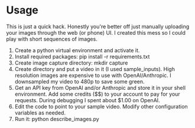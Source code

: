 # Usage

This is just a quick hack.  Honestly you're better off just manually uploading your images through the web (or phone) UI.  I created this mess so I could play with short sequences of images.

1. Create a python virtual environment and activate it.
2. Install required packages: pip install -r requirements.txt
3. Create image capture directory: mkdir capture
4. Create directory and put a video in it (I used sample_inputs).  High resolution images are expensive to use with OpenAI/Anthropic.  I downsampled my video to 480p to save some green.
5. Get an API key from OpenAI and/or Anthropic and store it in your shell environment.  Add some credits ($$) to your account to pay for your requests.  During debugging I spent about $1.00 on OpenAI.
6. Edit the code to point to your sample video.  Modify other configuration variables as needed.
7. Run it: python describe_images.py
